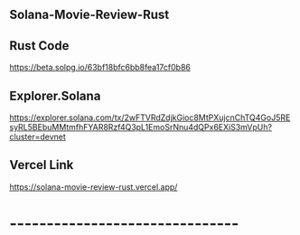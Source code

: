 
## Solana-Movie-Review-Rust


## Rust Code
https://beta.solpg.io/63bf18bfc6bb8fea17cf0b86

## Explorer.Solana
https://explorer.solana.com/tx/2wFTVRdZdjkGioc8MtPXujcnChTQ4GoJ5REsyRL5BEbuMMtmfhFYAR8Rzf4Q3pL1EmoSrNnu4dQPx6EXiS3mVpUh?cluster=devnet

## Vercel Link
https://solana-movie-review-rust.vercel.app/



# -------------------------------

